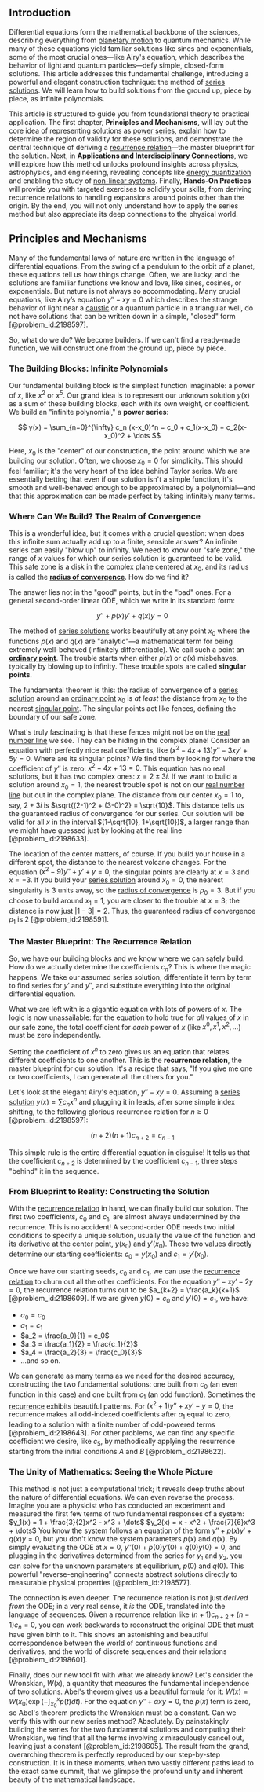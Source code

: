 ## Introduction
Differential equations form the mathematical backbone of the sciences, describing everything from [planetary motion](@article_id:170401) to quantum mechanics. While many of these equations yield familiar solutions like sines and exponentials, some of the most crucial ones—like Airy's equation, which describes the behavior of light and quantum particles—defy simple, closed-form solutions. This article addresses this fundamental challenge, introducing a powerful and elegant construction technique: the method of [series solutions](@article_id:170060). We will learn how to build solutions from the ground up, piece by piece, as infinite polynomials.

This article is structured to guide you from foundational theory to practical application. The first chapter, **Principles and Mechanisms**, will lay out the core idea of representing solutions as [power series](@article_id:146342), explain how to determine the region of validity for these solutions, and demonstrate the central technique of deriving a [recurrence relation](@article_id:140545)—the master blueprint for the solution. Next, in **Applications and Interdisciplinary Connections**, we will explore how this method unlocks profound insights across physics, astrophysics, and engineering, revealing concepts like [energy quantization](@article_id:144841) and enabling the study of [non-linear systems](@article_id:276295). Finally, **Hands-On Practices** will provide you with targeted exercises to solidify your skills, from deriving recurrence relations to handling expansions around points other than the origin. By the end, you will not only understand how to apply the series method but also appreciate its deep connections to the physical world.

## Principles and Mechanisms

Many of the fundamental laws of nature are written in the language of differential equations. From the swing of a pendulum to the orbit of a planet, these equations tell us how things change. Often, we are lucky, and the solutions are familiar functions we know and love, like sines, cosines, or exponentials. But nature is not always so accommodating. Many crucial equations, like Airy’s equation $y'' - xy = 0$ which describes the strange behavior of light near a [caustic](@article_id:164465) or a quantum particle in a triangular well, do not have solutions that can be written down in a simple, "closed" form [@problem_id:2198597].

So, what do we do? We become builders. If we can't find a ready-made function, we will construct one from the ground up, piece by piece.

### The Building Blocks: Infinite Polynomials

Our fundamental building block is the simplest function imaginable: a power of $x$, like $x^2$ or $x^5$. Our grand idea is to represent our unknown solution $y(x)$ as a sum of these building blocks, each with its own weight, or coefficient. We build an "infinite polynomial," a **power series**:

$$ y(x) = \sum_{n=0}^{\infty} c_n (x-x_0)^n = c_0 + c_1(x-x_0) + c_2(x-x_0)^2 + \dots $$

Here, $x_0$ is the "center" of our construction, the point around which we are building our solution. Often, we choose $x_0=0$ for simplicity. This should feel familiar; it's the very heart of the idea behind Taylor series. We are essentially betting that even if our solution isn't a simple function, it's smooth and well-behaved enough to be approximated by a polynomial—and that this approximation can be made perfect by taking infinitely many terms.

### Where Can We Build? The Realm of Convergence

This is a wonderful idea, but it comes with a crucial question: when does this infinite sum actually add up to a finite, sensible answer? An infinite series can easily "blow up" to infinity. We need to know our "safe zone," the range of $x$ values for which our series solution is guaranteed to be valid. This safe zone is a disk in the complex plane centered at $x_0$, and its radius is called the **[radius of convergence](@article_id:142644)**. How do we find it?

The answer lies not in the "good" points, but in the "bad" ones. For a general second-order linear ODE, which we write in its standard form:

$$ y'' + p(x)y' + q(x)y = 0 $$

The method of [series solutions](@article_id:170060) works beautifully at any point $x_0$ where the functions $p(x)$ and $q(x)$ are "analytic"—a mathematical term for being extremely well-behaved (infinitely differentiable). We call such a point an **[ordinary point](@article_id:164130)**. The trouble starts when either $p(x)$ or $q(x)$ misbehaves, typically by blowing up to infinity. These trouble spots are called **singular points**.

The fundamental theorem is this: the radius of convergence of a [series solution](@article_id:199789) around an [ordinary point](@article_id:164130) $x_0$ is *at least* the distance from $x_0$ to the nearest [singular point](@article_id:170704). The singular points act like fences, defining the boundary of our safe zone.

What's truly fascinating is that these fences might not be on the [real number line](@article_id:146792) we see. They can be hiding in the complex plane! Consider an equation with perfectly nice real coefficients, like $(x^2 - 4x + 13)y'' - 3xy' + 5y = 0$. Where are its singular points? We find them by looking for where the coefficient of $y''$ is zero: $x^2 - 4x + 13 = 0$. This equation has no real solutions, but it has two complex ones: $x = 2 \pm 3i$. If we want to build a solution around $x_0=1$, the nearest trouble spot is not on our [real number line](@article_id:146792) but out in the complex plane. The distance from our center $x_0=1$ to, say, $2+3i$ is $\sqrt{(2-1)^2 + (3-0)^2} = \sqrt{10}$. This distance tells us the guaranteed radius of convergence for our series. Our solution will be valid for all $x$ in the interval $(1-\sqrt{10}, 1+\sqrt{10})$, a larger range than we might have guessed just by looking at the real line [@problem_id:2198633].

The location of the center matters, of course. If you build your house in a different spot, the distance to the nearest volcano changes. For the equation $(x^2 - 9)y'' + y' + y = 0$, the singular points are clearly at $x=3$ and $x=-3$. If you build your [series solution](@article_id:199789) around $x_0=0$, the nearest singularity is 3 units away, so the [radius of convergence](@article_id:142644) is $\rho_0=3$. But if you choose to build around $x_1=1$, you are closer to the trouble at $x=3$; the distance is now just $|1-3|=2$. Thus, the guaranteed radius of convergence $\rho_1$ is 2 [@problem_id:2198591].

### The Master Blueprint: The Recurrence Relation

So, we have our building blocks and we know where we can safely build. How do we actually determine the coefficients $c_n$? This is where the magic happens. We take our assumed series solution, differentiate it term by term to find series for $y'$ and $y''$, and substitute everything into the original differential equation.

What we are left with is a gigantic equation with lots of powers of $x$. The logic is now unassailable: for the equation to hold true for *all* values of $x$ in our safe zone, the total coefficient for *each* power of $x$ (like $x^0, x^1, x^2, \dots$) must be zero independently.

Setting the coefficient of $x^n$ to zero gives us an equation that relates different coefficients to one another. This is the **recurrence relation**, the master blueprint for our solution. It's a recipe that says, "If you give me one or two coefficients, I can generate all the others for you."

Let's look at the elegant Airy's equation, $y'' - xy = 0$. Assuming a [series solution](@article_id:199789) $y(x) = \sum c_n x^n$ and plugging it in leads, after some simple index shifting, to the following glorious recurrence relation for $n \ge 0$ [@problem_id:2198597]:

$$ (n+2)(n+1)c_{n+2} = c_{n-1} $$

This simple rule is the entire differential equation in disguise! It tells us that the coefficient $c_{n+2}$ is determined by the coefficient $c_{n-1}$, three steps "behind" it in the sequence.

### From Blueprint to Reality: Constructing the Solution

With the [recurrence relation](@article_id:140545) in hand, we can finally build our solution. The first two coefficients, $c_0$ and $c_1$, are almost always undetermined by the recurrence. This is no accident! A second-order ODE needs two initial conditions to specify a unique solution, usually the value of the function and its derivative at the center point, $y(x_0)$ and $y'(x_0)$. These two values directly determine our starting coefficients: $c_0 = y(x_0)$ and $c_1 = y'(x_0)$.

Once we have our starting seeds, $c_0$ and $c_1$, we can use the [recurrence relation](@article_id:140545) to churn out all the other coefficients. For the equation $y'' - xy' - 2y = 0$, the recurrence relation turns out to be $a_{k+2} = \frac{a_k}{k+1}$ [@problem_id:2198609]. If we are given $y(0)=c_0$ and $y'(0)=c_1$, we have:
- $a_0 = c_0$
- $a_1 = c_1$
- $a_2 = \frac{a_0}{1} = c_0$
- $a_3 = \frac{a_1}{2} = \frac{c_1}{2}$
- $a_4 = \frac{a_2}{3} = \frac{c_0}{3}$
- ...and so on.

We can generate as many terms as we need for the desired accuracy, constructing the two fundamental solutions: one built from $c_0$ (an even function in this case) and one built from $c_1$ (an odd function). Sometimes the [recurrence](@article_id:260818) exhibits beautiful patterns. For $(x^2+1) y'' + x y' - y = 0$, the recurrence makes all odd-indexed coefficients after $a_1$ equal to zero, leading to a solution with a finite number of odd-powered terms [@problem_id:2198643]. For other problems, we can find any specific coefficient we desire, like $c_5$, by methodically applying the recurrence starting from the initial conditions $A$ and $B$ [@problem_id:2198622].

### The Unity of Mathematics: Seeing the Whole Picture

This method is not just a computational trick; it reveals deep truths about the nature of differential equations. We can even reverse the process. Imagine you are a physicist who has conducted an experiment and measured the first few terms of two
fundamental responses of a system:
$y_1(x) = 1 + \frac{3}{2}x^2 - x^3 + \dots$
$y_2(x) = x - x^2 + \frac{7}{6}x^3 + \dots$
You know the system follows an equation of the form $y'' + p(x)y' + q(x)y = 0$, but you don't know the system parameters $p(x)$ and $q(x)$. By simply evaluating the ODE at $x=0$, $y''(0) + p(0)y'(0) + q(0)y(0) = 0$, and plugging in the derivatives determined from the series for $y_1$ and $y_2$, you can solve for the unknown parameters at equilibrium, $p(0)$ and $q(0)$. This powerful "reverse-engineering" connects abstract solutions directly to measurable physical properties [@problem_id:2198577].

The connection is even deeper. The recurrence relation is not just *derived from* the ODE; in a very real sense, it *is* the ODE, translated into the language of sequences. Given a recurrence relation like $(n+1)c_{n+2} + (n-1)c_n = 0$, you can work backwards to reconstruct the original ODE that must have given birth to it. This shows an astonishing and beautiful correspondence between the world of continuous functions and derivatives, and the world of discrete sequences and their relations [@problem_id:2198601].

Finally, does our new tool fit with what we already know? Let's consider the Wronskian, $W(x)$, a quantity that measures the fundamental independence of two solutions. Abel's theorem gives us a beautiful formula for it: $W(x) = W(x_0) \exp\left(-\int_{x_0}^x p(t) dt\right)$. For the equation $y'' + \alpha x y = 0$, the $p(x)$ term is zero, so Abel's theorem predicts the Wronskian must be a constant. Can we verify this with our new series method? Absolutely. By painstakingly building the series for the two fundamental solutions and computing their Wronskian, we find that all the terms involving $x$ miraculously cancel out, leaving just a constant [@problem_id:2198605]. The result from the grand, overarching theorem is perfectly reproduced by our step-by-step construction. It is in these moments, when two vastly different paths lead to the exact same summit, that we glimpse the profound unity and inherent beauty of the mathematical landscape.